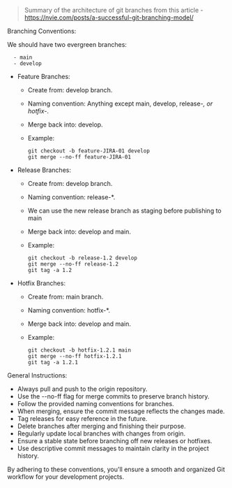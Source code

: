 > Summary of the architecture of git branches from this article - https://nvie.com/posts/a-successful-git-branching-model/

Branching Conventions:

We should have two evergreen branches:

      - main
      - develop

- Feature Branches:
  - Create from: develop branch.
  - Naming convention: Anything except main, develop, release-*, or hotfix-*.
  - Merge back into: develop.
  - Example:
  
    ```
    git checkout -b feature-JIRA-01 develop
    git merge --no-ff feature-JIRA-01
    ```

- Release Branches:
  - Create from: develop branch.
  - Naming convention: release-*.
  - We can use the new release branch as staging before publishing to main
  - Merge back into: develop and main.
  - Example:
 
    ```
    git checkout -b release-1.2 develop
    git merge --no-ff release-1.2
    git tag -a 1.2
    ```

- Hotfix Branches:
  - Create from: main branch.
  - Naming convention: hotfix-*.
  - Merge back into: develop and main.
  - Example:
  
    ```
    git checkout -b hotfix-1.2.1 main
    git merge --no-ff hotfix-1.2.1
    git tag -a 1.2.1
    ```

General Instructions:
- Always pull and push to the origin repository.
- Use the --no-ff flag for merge commits to preserve branch history.
- Follow the provided naming conventions for branches.
- When merging, ensure the commit message reflects the changes made.
- Tag releases for easy reference in the future.
- Delete branches after merging and finishing their purpose.
- Regularly update local branches with changes from origin.
- Ensure a stable state before branching off new releases or hotfixes.
- Use descriptive commit messages to maintain clarity in the project history.

By adhering to these conventions, you'll ensure a smooth and organized Git workflow for your development projects.
